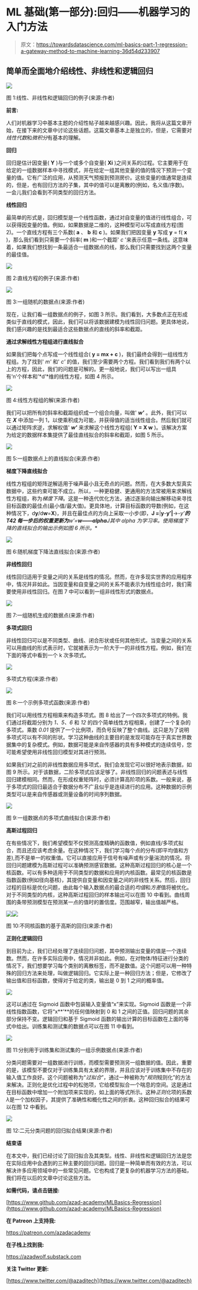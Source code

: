 # ML 基础(第一部分):回归——机器学习的入门方法

> 原文：<https://towardsdatascience.com/ml-basics-part-1-regression-a-gateway-method-to-machine-learning-36d54d233907>

## **简单而全面地介绍线性、非线性和逻辑回归**

![](img/85e8e532fff172bf2a5c23a49aeb9b64.png)

图 1:线性、非线性和逻辑回归的例子(来源:作者)

**前言:**

人们对机器学习中基本主题的介绍性帖子越来越感兴趣。因此，我将从这篇文章开始，在接下来的文章中讨论这些话题。这篇文章基本上是独立的，但是，它需要对*线性代数*和*微积分*有基本的理解。

**回归**

回归是估计因变量( **Y** )与一个或多个自变量( **Xi** )之间关系的过程。它主要用于在给定的一组数据样本中寻找模式，并在给定一组其他变量的值的情况下预测一个变量的值。它有广泛的应用，从预测天气预报到预测房价。这些变量的值通常是连续的，但是，也有回归方法的子集，其中的值可以是离散的(例如，名义值/序数)。一会儿我们会看到不同类型的回归方法。

**线性回归**

最简单的形式是，回归模型是一个线性函数，通过对自变量的值进行线性组合，可以获得因变量的值。例如，如果数据是二维的，这种模型可以写成直线方程(图 2)。一个直线方程有三个系数( **a** 、 **b** 和 **c** )。如果我们把因变量 **y** 写成 **y** = f( **x** )，那么我们看到只需要一个斜率( **m** )和一个截距' *c* '来表示任意一条线。这意味着，如果我们想找到一条最适合一组数据点的线，那么我们只需要找到这两个变量的最佳值。

![](img/8dcf094debbab8d59cb4b10f9b10aad1.png)

图 2:直线方程的例子(来源:作者)

![](img/56c42663939a590a3685ad884987205b.png)

图 3:一组随机的数据点(来源:作者)

现在，让我们看一组数据点的例子，如图 3 所示。我们看到，大多数点正在形成类似于直线的模式，因此，我们可以将该数据建模为线性回归问题。更具体地说，我们感兴趣的是找到最适合这些数据点的直线的斜率和截距。

**通过求解线性方程组进行直线拟合**

如果我们把每个点写成一个线性组合( **y = mx + c** )，我们最终会得到一组线性方程组。为了找到' *m'* 和' *c'* 的值，我们至少需要两个方程。我们看到我们有两个以上的方程，因此，我们的问题是可解的。更一般地说，我们可以写出一组具有‘n’个样本和’*d’*维的线性方程，如图 4 所示。

![](img/44ff98373430eb8fa48a78c588524fee.png)

图 4:线性方程组的解(来源:作者)

我们可以把所有的斜率和截距组织成一个组合向量，叫做' ***w'*** 。此外，我们可以在 ***X*** 中添加一列 1，以使乘积成为可能，并获得值的适当线性组合。然后我们就可以通过矩阵求逆，求解权值' ***w'*** 来求解这个线性方程组( **Y = X w** )。该解决方案为给定的数据样本集提供了最佳直线拟合的斜率和截距，如图 5 所示。

![](img/2c4bbfe06a8b30e80f1874b25d9a6cb1.png)

图 5:一组数据点上的直线拟合(来源:作者)

**梯度下降直线拟合**

线性方程组的矩阵逆解适用于噪声最小且无奇点的问题。然而，在大多数大型真实数据中，这些约束可能不成立。所以，一种更稳健、更通用的方法常被用来求解线性方程组，称为*梯度下降*。这是一种迭代优化方法，通过逐渐向输出解移动来寻找目标函数的最佳点(最小值/最大值)。更具体地，计算目标函数的导数(例如，在这种情况下，d**y**/d**w**=**X**)，并且在最佳点的方向上采取一小步(即，**J =**|**y**-**y’|**->-**y’**的 T42 每一步后的权重更新为***w’***=***w*——*alpha****J**其中 *alpha* 为学习率。使用*梯度下降*的直线拟合的输出示例如图 6 所示。**

![](img/008976220a2981b21be5c1144f5dd3e9.png)

图 6:随机梯度下降法直线拟合(来源:作者)

**非线性回归**

线性回归适用于变量之间的关系是线性的情况。然而，在许多现实世界的应用程序中，情况并非如此。当因变量和自变量之间的关系不能表示为线性组合时，我们需要使用非线性回归。在图 7 中可以看到一组非线性形式的数据点。

![](img/10cf123daa822f95133f87efc394bf52.png)

图 7:一组随机生成的数据点(来源:作者)

**多项式回归**

非线性回归可以是不同类型、曲线、闭合形状或任何其他形式。当变量之间的关系可以用曲线的形式表示时，它就被表示为一阶大于一的非线性方程。例如，我们在下面的等式中看到一个 k 次多项式。

![](img/bdd20e69785a4f7a384f09c77df3d420.png)

多项式方程(来源:作者)

![](img/31e9fba146f93cbec238a02392bd3116.png)

图 8:一个示例多项式函数(来源:作者)

我们可以用线性方程相乘来构造多项式。图 8 给出了一个四次多项式的特例。我们通过将截距分别为 *1、5、6* 和 *12* 的四个简单线性方程相乘，创建了一个复杂的多项式。乘数 *0.01* 提供了一个比例项，而负号反映了整个曲线。这只是为了说明多项式可以有不同的形状。学习这种曲线的主要目的是发现可能存在于真实世界数据集中的复杂模式。例如，数据可能是来自传感器的具有多种模式的连续信号，您可能希望使用非线性回归模型对其进行预测。

如果我们对之前的非线性数据应用多项式，我们会发现它可以很好地表示数据，如图 9 所示。对于该数据，二阶多项式应该足够了。非线性回归的问题表述与线性回归建模相同。然而，在形成权重矩阵时，必须计算高阶项的系数。一般来说，基于多项式的回归最适合于数据分布不广且似乎是连续进行的应用。这种数据的示例类型可以是来自传感器或测量设备的时间序列数据。

![](img/5a543666533529ddc84b1154378713db.png)

图 9:一组数据点的多项式曲线拟合(来源:作者)

**高斯过程回归**

在有些情况下，我们希望模型不仅预测高度精确的函数值，例如直线/多项式拟合，而且还应该考虑余量。在这种情况下，我们学习每个点的分布(即平均值和方差),而不是单一的权重值。它可以直接应用于信号有噪声或有少量湍流的情况。将回归问题建模为高斯过程可以准确预测感官数据。这种高斯过程回归的核心是一个核函数。可以有多种适用于不同类型的数据和应用的内核函数。最常见的核函数是指数函数(例如径向基核)，其提供自变量和因变量之间的非线性关系。然后，回归过程的目标是优化问题，由此每个输入数据点的最合适的*均值*和*方差*值将被优化。对于不同类型的内核，这种高斯过程回归的样本输出可以在图 10 中看到。曲线周围的条带预测模型在预测某一点的值时的置信度。范围越窄，输出值越严格。

![](img/58cb547cedeac3f2696fa6452bfa6f83.png)![](img/1b82b98a0756bbe28b8edab9c06731b9.png)

图 10:不同核函数的基于高斯的回归(来源:作者)

**正则化逻辑回归**

到目前为止，我们已经处理了连续回归问题，其中预测输出变量的值是一个连续数。然而，在许多实际应用中，情况并非如此。例如，在对物体/特征进行分类的情况下，我们想要学习每个类别的离散标签，而不是数值。这个问题可以用一种特殊的回归方法来处理，叫做逻辑回归。它实际上是一种回归方法；但是，它修改了输出值和目标函数，使得对于给定的类，输出是 0 到 1 之间的概率值。

![](img/db349418a96add02e4acf2dc589a95a2.png)

这可以通过在 Sigmoid 函数中包装输入变量值“x”来实现。Sigmoid 函数是一个非线性指数函数，它将“x**’**的任何值映射到 0 和 1 之间的正值。回归问题的其余部分保持不变。逻辑回归和基于 Sigmoid 函数的输出计算的目标函数在上面的等式中给出。训练集和测试集的数据点可以在图 11 中看到。

![](img/d14271cd2a6ff27273396734fd67e5e4.png)

图 11:分别用于训练集和测试集的一组示例数据点(来源:作者)

分类问题需要对一组数据进行训练，而模型需要预测另一组数据的值。因此，重要的是，该模型不要仅对于训练集具有太紧的界限，并且应该对于训练集中不存在的输入值工作良好。这个问题被称为“*过拟合*”，通过一种被称为“*规则*规则化”的方法来解决。正则化是优化过程中的松弛项，它给模型拟合一个喘息的空间。这是通过在目标函数中增加一个附加项来实现的，如上面的等式所示。这种*正则化*项的系数*λ*是一个加权因子，其提供了准确性和概化性之间的折衷。这种回归拟合的结果可以在图 12 中看到。

![](img/92bdceecdfa3cebed0a6d23b72618883.png)

图 12:二元分类问题的回归拟合结果(来源:作者)

**结束语**

在本文中，我们已经讨论了回归拟合及其类型。线性、非线性和逻辑回归方法是您在实际应用中会遇到的三种主要的回归问题。回归是一种简单而有效的方法，可以解决许多应用领域中的一些常见问题。它也构成了更复杂的机器学习方法的基础，我们将在以后的文章中讨论这些方法。

**如需代码，请点击链接:**

[https://www.github.com/azad-academy/MLBasics-Regression](https://www.github.com/azad-academy/MLBasics-Regression)

**在 Patreon 上支持我:**

<https://patreon.com/azadacademy>  

**在子栈上找到我:**

<https://azadwolf.substack.com>  

**关注 Twitter 更新:**

[https://www.twitter.com/@azaditech](https://www.twitter.com/@azaditech)